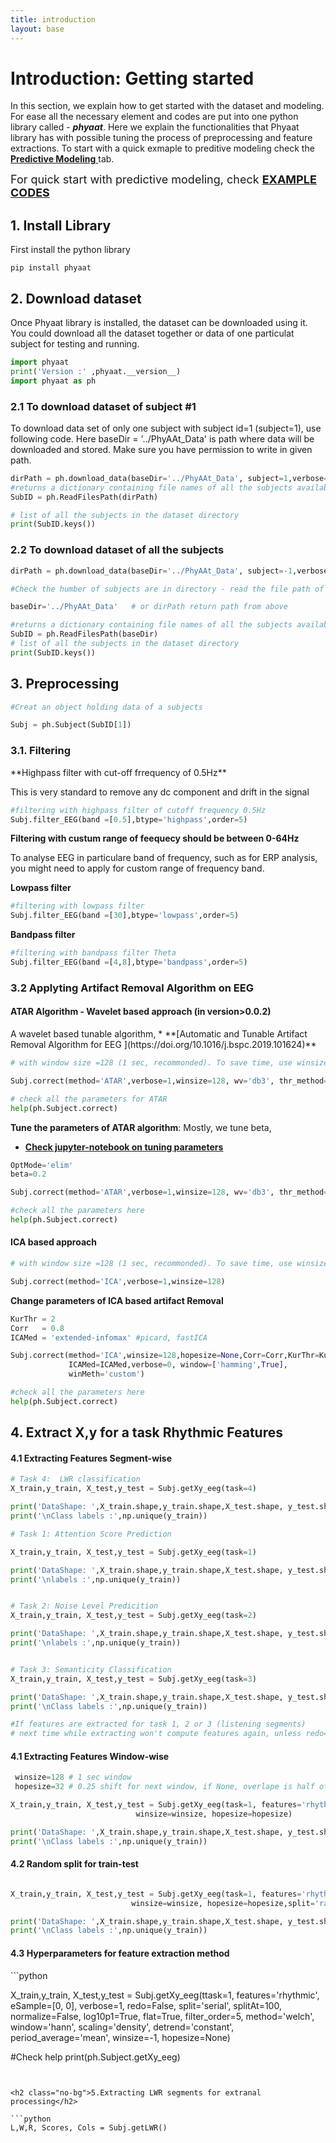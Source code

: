 ```yaml
---
title: introduction
layout: base
---
```


# Introduction:  Getting started

In this section, we explain how to get started with the dataset and modeling. For ease all the necessary element and codes are put into one python library called - ***phyaat***. Here we explain the functionalities that Phyaat library has with possible tuning the process of preprocessing and feature extractions. To start with a quick exmaple to preditive modeling check the [**Predictive Modeling**  ](/modeling) tab.

<font size="4"> For quick start with predictive modeling, check <a href="/modeling/index.html" target="_blank"> <span style="font-weight:bold"> EXAMPLE CODES</span></a></font>


<h2 class="no-bg">1. Install Library </h2>

First install the python library

```console
pip install phyaat
```

<h2 class="no-bg">2. Download dataset </h2>
Once Phyaat library is installed, the dataset can be downloaded using it. You could download all the dataset together or data of one particulat subject for testing and running.

```python
import phyaat
print('Version :' ,phyaat.__version__)
import phyaat as ph
```

<h3 class="no-bg">2.1 To download dataset of subject #1</h3>

<!-- ### To download dataset of subject 1' -->

To download data set of only one subject with subject id=1 (subject=1), use following code. Here baseDir = '../PhyAAt_Data' is path where data will be downloaded and stored. Make sure you have permission to write in given path.

```python
dirPath = ph.download_data(baseDir='../PhyAAt_Data', subject=1,verbose=0,overwrite=False)
#returns a dictionary containing file names of all the subjects available in baseDir
SubID = ph.ReadFilesPath(dirPath)

# list of all the subjects in the dataset directory
print(SubID.keys())
```

<h3 class="no-bg">2.2 To download dataset of all the subjects</h3>
<!-- ### To download dataset of all the subjects -->

```python
dirPath = ph.download_data(baseDir='../PhyAAt_Data', subject=-1,verbose=0,overwrite=False)

#Check the humber of subjects are in directory - read the file path of all the subjects available

baseDir='../PhyAAt_Data'   # or dirPath return path from above

#returns a dictionary containing file names of all the subjects available in baseDir
SubID = ph.ReadFilesPath(baseDir)
# list of all the subjects in the dataset directory
print(SubID.keys())
```

<h2 class="no-bg">3. Preprocessing </h2>

```python
#Creat an object holding data of a subjects

Subj = ph.Subject(SubID[1])
```

<h3 class="no-bg">3.1. Filtering </h3>
**Highpass filter with cut-off frrequency of 0.5Hz**

<!-- <h4 class="no-bg">Highpass filter with cut-off frrequency of 0.5Hz </h4> -->
<!-- ### Highpass filter with cut-off frrequency of 0.5Hz -->

This is very standard to remove any dc component and drift in the signal

```python
#filtering with highpass filter of cutoff frequency 0.5Hz
Subj.filter_EEG(band =[0.5],btype='highpass',order=5)
```

**Filtering with custum range of feequecy should be between 0-64Hz**
<!-- <h4 class="no-bg">Filtering with custum range of feequecy should be between 0-64Hz</h4> -->
To analyse EEG in particulare band of frequency, such as for ERP analysis, you might need to apply for custom range of frequency band.

<!-- ### Filtering with custum range of feequecy should be between 0-64Hz -->

<!-- #### Lowpass filter -->

<!-- <h5 class="no-bg">Lowpass filter</h5> -->

**Lowpass filter**

```python
#filtering with lowpass filter
Subj.filter_EEG(band =[30],btype='lowpass',order=5)
```

**Bandpass filter**
<!-- #### Bandpass filter -->

<!-- <h5 class="no-bg">Bandpass filter</h5> -->

```python
#filtering with bandpass filter Theta
Subj.filter_EEG(band =[4,8],btype='bandpass',order=5)
```

<h3 class="no-bg">3.2 Applyting Artifact Removal Algorithm on EEG</h3>

<h4 class="no-bg"><b>ATAR Algorithm - Wavelet based approach (in version>0.0.2)</b></h4>
A wavelet based tunable algorithm, * **[Automatic and Tunable Artifact Removal Algorithm for EEG ](https://doi.org/10.1016/j.bspc.2019.101624)**

```python
# with window size =128 (1 sec, recommonded). To save time, use winsize=128*10, 10 sec window

Subj.correct(method='ATAR',verbose=1,winsize=128, wv='db3', thr_method='ipr',  OptMode='soft',beta=0.1)

# check all the parameters for ATAR
help(ph.Subject.correct)
```

**Tune the parameters of ATAR algorithm**: Mostly, we tune beta,

* **[Check jupyter-notebook on tuning parameters](https://nbviewer.org/github/Nikeshbajaj/Notebooks/blob/master/spkit/SP/ATAR_Algorithm_EEG_Artifact_Removal.ipynb)**


```python
OptMode='elim'
beta=0.2

Subj.correct(method='ATAR',verbose=1,winsize=128, wv='db3', thr_method='ipr',  OptMode=OptMode,beta=beta)

#check all the parameters here
help(ph.Subject.correct)
```



<h4 class="no-bg"><b>ICA based approach</b></h4>
 

```python
# with window size =128 (1 sec, recommonded). To save time, use winsize=128*10, 10 sec window

Subj.correct(method='ICA',verbose=1,winsize=128)
```

**Change parameters of ICA based artifact Removal**

```python
KurThr = 2
Corr   = 0.8
ICAMed = 'extended-infomax' #picard, fastICA

Subj.correct(method='ICA',winsize=128,hopesize=None,Corr=Corr,KurThr=KurThr,
             ICAMed=ICAMed,verbose=0, window=['hamming',True],
             winMeth='custom')

#check all the parameters here
help(ph.Subject.correct)
```




<h2 class="no-bg">4. Extract X,y for a task Rhythmic Features</h2>

<h4 class="no-bg">4.1 Extracting Features Segment-wise</h4>

```python
# Task 4:  LWR classification
X_train,y_train, X_test,y_test = Subj.getXy_eeg(task=4)

print('DataShape: ',X_train.shape,y_train.shape,X_test.shape, y_test.shape)
print('\nClass labels :',np.unique(y_train))

# Task 1: Attention Score Prediction

X_train,y_train, X_test,y_test = Subj.getXy_eeg(task=1)

print('DataShape: ',X_train.shape,y_train.shape,X_test.shape, y_test.shape)
print('\nlabels :',np.unique(y_train))


# Task 2: Noise Level Predicition
X_train,y_train, X_test,y_test = Subj.getXy_eeg(task=2)

print('DataShape: ',X_train.shape,y_train.shape,X_test.shape, y_test.shape)
print('\nlabels :',np.unique(y_train))


# Task 3: Semanticity Classification
X_train,y_train, X_test,y_test = Subj.getXy_eeg(task=3)

print('DataShape: ',X_train.shape,y_train.shape,X_test.shape, y_test.shape)
print('\nClass labels :',np.unique(y_train))

#If features are extracted for task 1, 2 or 3 (listening segments)
# next time while extracting won't compute features again, unless redo=True

```

<h4 class="no-bg">4.1 Extracting Features Window-wise</h4>

```python
 winsize=128 # 1 sec window
 hopesize=32 # 0.25 shift for next window, if None, overlape is half of windowsize

X_train,y_train, X_test,y_test = Subj.getXy_eeg(task=1, features='rhythmic',
                            winsize=winsize, hopesize=hopesize)

print('DataShape: ',X_train.shape,y_train.shape,X_test.shape, y_test.shape)
print('\nClass labels :',np.unique(y_train))

```

<h4 class="no-bg">4.2 Random split for train-test</h4>

```python

X_train,y_train, X_test,y_test = Subj.getXy_eeg(task=1, features='rhythmic',
                           winsize=winsize, hopesize=hopesize,split='random')

print('DataShape: ',X_train.shape,y_train.shape,X_test.shape, y_test.shape)
print('\nClass labels :',np.unique(y_train))

```


<h4 class="no-bg">4.3 Hyperparameters for feature extraction method </h4>
```python

X_train,y_train, X_test,y_test = Subj.getXy_eeg(ttask=1, features='rhythmic', eSample=[0, 0],
               verbose=1, redo=False, split='serial', splitAt=100, normalize=False,
               log10p1=True, flat=True, filter_order=5, method='welch', window='hann',
               scaling='density', detrend='constant', period_average='mean',
               winsize=-1, hopesize=None)

#Check help
print(ph.Subject.getXy_eeg)
```


<h2 class="no-bg">5.Extracting LWR segments for extranal processing</h2>

```python
L,W,R, Scores, Cols = Subj.getLWR()

```

